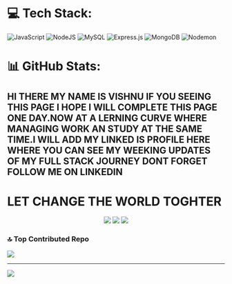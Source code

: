 
# 💻 Tech Stack:
![JavaScript](https://img.shields.io/badge/javascript-%23323330.svg?style=for-the-badge&logo=javascript&logoColor=%23F7DF1E) ![NodeJS](https://img.shields.io/badge/node.js-6DA55F?style=for-the-badge&logo=node.js&logoColor=white) ![MySQL](https://img.shields.io/badge/mysql-4479A1.svg?style=for-the-badge&logo=mysql&logoColor=white) ![Express.js](https://img.shields.io/badge/express.js-%23404d59.svg?style=for-the-badge&logo=express&logoColor=%2361DAFB) ![MongoDB](https://img.shields.io/badge/MongoDB-%234ea94b.svg?style=for-the-badge&logo=mongodb&logoColor=white) ![Nodemon](https://img.shields.io/badge/NODEMON-%23323330.svg?style=for-the-badge&logo=nodemon&logoColor=%BBDEAD)
# 📊 GitHub Stats:
<h2>HI THERE MY NAME IS VISHNU IF YOU SEEING THIS PAGE I HOPE I WILL COMPLETE THIS PAGE ONE DAY.NOW AT A LERNING CURVE WHERE MANAGING WORK AN STUDY AT THE SAME TIME.I WILL ADD MY LINKED IS PROFILE HERE WHERE YOU CAN SEE MY WEEKING UPDATES OF MY FULL STACK JOURNEY DONT FORGET FOLLOW ME ON LINKEDIN </h2>
<H1>LET CHANGE THE WORLD TOGHTER</H1>
<div align="center">

  <!-- GitHub Stats -->
  <img src="https://github-readme-stats.vercel.app/api?username=vishnu581&theme=dark&hide_border=false&include_all_commits=false&count_private=false" />


  <!-- Streak Stats -->
  <img src="https://nirzak-streak-stats.vercel.app/?user=vishnu581&theme=dark&hide_border=false" />

  

  <!-- Top Languages -->
  <img src="https://github-readme-stats.vercel.app/api/top-langs/?username=vishnu581&theme=dark&hide_border=false&include_all_commits=false&count_private=false&layout=compact" />

</div>

### 🔝 Top Contributed Repo
![](https://github-contributor-stats.vercel.app/api?username=vishnu581&limit=5&theme=dark&combine_all_yearly_contributions=true)

---
[![](https://visitcount.itsvg.in/api?id=vishnu581&icon=0&color=0)](https://visitcount.itsvg.in)


